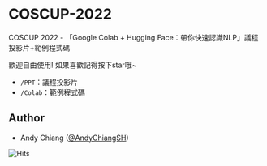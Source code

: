 # COSCUP-2022
COSCUP 2022 - 「Google Colab + Hugging Face：帶你快速認識NLP」議程投影片+範例程式碼

歡迎自由使用! 如果喜歡記得按下star哦~

* `/PPT`：議程投影片
* `/Colab`：範例程式碼

## Author
* Andy Chiang ([@AndyChiangSH](https://github.com/AndyChiangSH))

![Hits](https://hits.seeyoufarm.com/api/count/incr/badge.svg?url=https%3A%2F%2Fgithub.com%2FAndyChiangSH%2FCOSCUP-2022&count_bg=%2318C212&title_bg=%23555555&icon=&icon_color=%23E7E7E7&title=views&edge_flat=false)
